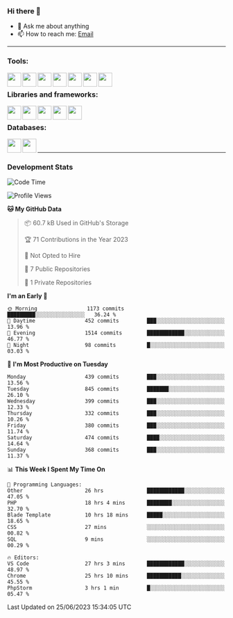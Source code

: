 ### Hi there 👋

- 💬 Ask me about anything
- 📫 How to reach me: [Email]

---

### Tools:
<img align='left' height="32" width="32" src="https://cdn.jsdelivr.net/npm/simple-icons@4.8.0/icons/phpstorm.svg" />
<img align='left' height="32" width="32" src="https://cdn.jsdelivr.net/npm/simple-icons@4.8.0/icons/webstorm.svg" />
<img align='left' height="32" width="32" src="https://cdn.jsdelivr.net/npm/simple-icons@4.8.0/icons/visualstudiocode.svg" />
<img align='left' height="32" width="32" src="https://cdn.jsdelivr.net/npm/simple-icons@4.8.0/icons/sublimetext.svg" />
<img align='left' height="32" width="32" src="https://cdn.jsdelivr.net/npm/simple-icons@4.8.0/icons/laragon.svg" />
<img align='left' height="32" width="32" src="https://cdn.jsdelivr.net/npm/simple-icons@4.8.0/icons/docker.svg" />
<img align='left' height="32" width="32" src="https://cdn.jsdelivr.net/npm/simple-icons@4.8.0/icons/amazonaws.svg" />
<br>

### Libraries and frameworks:
<img align='left' height="32" width="32" src="https://cdn.jsdelivr.net/npm/simple-icons@4.8.0/icons/laravel.svg" />
<img align='left' height="32" width="32" src="https://cdn.jsdelivr.net/npm/simple-icons@4.8.0/icons/vue-dot-js.svg" />
<img align='left' height="32" width="32" src="https://cdn.jsdelivr.net/npm/simple-icons@4.8.0/icons/jquery.svg" />
<img align='left' height="32" width="32" src="https://cdn.jsdelivr.net/npm/simple-icons@4.8.0/icons/sass.svg" />
<img align='left' height="32" width="32" src="https://cdn.jsdelivr.net/npm/simple-icons@4.8.0/icons/tailwindcss.svg" />
<br>

### Databases:
<img align='left' height="32" width="32" src="https://cdn.jsdelivr.net/npm/simple-icons@4.8.0/icons/mysql.svg" />
<img align='left' height="32" width="32" src="https://cdn.jsdelivr.net/npm/simple-icons@4.8.0/icons/microsoftsqlserver.svg" />
<br>

---
### Development Stats
<!--START_SECTION:waka-->
![Code Time](http://img.shields.io/badge/Code%20Time-1%2C878%20hrs%202%20mins-blue)

![Profile Views](http://img.shields.io/badge/Profile%20Views-18-blue)

**🐱 My GitHub Data** 

> 📦 60.7 kB Used in GitHub's Storage 
 > 
> 🏆 71 Contributions in the Year 2023
 > 
> 🚫 Not Opted to Hire
 > 
> 📜 7 Public Repositories 
 > 
> 🔑 1 Private Repositories 
 > 
**I'm an Early 🐤** 

```text
🌞 Morning                1173 commits        █████████░░░░░░░░░░░░░░░░   36.24 % 
🌆 Daytime                452 commits         ███░░░░░░░░░░░░░░░░░░░░░░   13.96 % 
🌃 Evening                1514 commits        ████████████░░░░░░░░░░░░░   46.77 % 
🌙 Night                  98 commits          █░░░░░░░░░░░░░░░░░░░░░░░░   03.03 % 
```
📅 **I'm Most Productive on Tuesday** 

```text
Monday                   439 commits         ███░░░░░░░░░░░░░░░░░░░░░░   13.56 % 
Tuesday                  845 commits         ███████░░░░░░░░░░░░░░░░░░   26.10 % 
Wednesday                399 commits         ███░░░░░░░░░░░░░░░░░░░░░░   12.33 % 
Thursday                 332 commits         ███░░░░░░░░░░░░░░░░░░░░░░   10.26 % 
Friday                   380 commits         ███░░░░░░░░░░░░░░░░░░░░░░   11.74 % 
Saturday                 474 commits         ████░░░░░░░░░░░░░░░░░░░░░   14.64 % 
Sunday                   368 commits         ███░░░░░░░░░░░░░░░░░░░░░░   11.37 % 
```


📊 **This Week I Spent My Time On** 

```text
💬 Programming Languages: 
Other                    26 hrs              ████████████░░░░░░░░░░░░░   47.05 % 
PHP                      18 hrs 4 mins       ████████░░░░░░░░░░░░░░░░░   32.70 % 
Blade Template           10 hrs 18 mins      █████░░░░░░░░░░░░░░░░░░░░   18.65 % 
CSS                      27 mins             ░░░░░░░░░░░░░░░░░░░░░░░░░   00.82 % 
SQL                      9 mins              ░░░░░░░░░░░░░░░░░░░░░░░░░   00.29 % 

🔥 Editors: 
VS Code                  27 hrs 3 mins       ████████████░░░░░░░░░░░░░   48.97 % 
Chrome                   25 hrs 10 mins      ███████████░░░░░░░░░░░░░░   45.55 % 
PhpStorm                 3 hrs 1 min         █░░░░░░░░░░░░░░░░░░░░░░░░   05.47 % 
```


 Last Updated on 25/06/2023 15:34:05 UTC
<!--END_SECTION:waka-->

[huyviet]: https://huyviet.vn/
[EMAIl]: https://mail.google.com/mail/u/0/?fs=1&tf=cm&source=mailto&to=huynguyenviet0110@gmail.com
